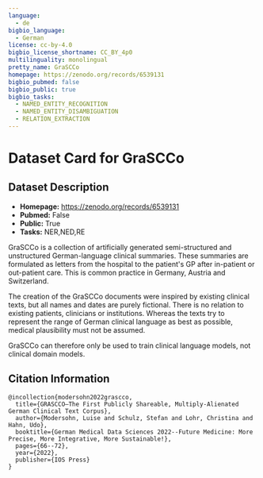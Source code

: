 ```yaml
---
language:
  - de
bigbio_language:
  - German
license: cc-by-4.0
bigbio_license_shortname: CC_BY_4p0
multilinguality: monolingual
pretty_name: GraSCCo
homepage: https://zenodo.org/records/6539131
bigbio_pubmed: false
bigbio_public: true
bigbio_tasks:
  - NAMED_ENTITY_RECOGNITION
  - NAMED_ENTITY_DISAMBIGUATION
  - RELATION_EXTRACTION
---
```



# Dataset Card for GraSCCo

## Dataset Description

- **Homepage:** https://zenodo.org/records/6539131
- **Pubmed:** False
- **Public:** True
- **Tasks:** NER,NED,RE

GraSCCo  is a collection of artificially generated semi-structured and unstructured German-language clinical summaries. These summaries are formulated as letters from the hospital to the patient's GP after in-patient or out-patient care.
This is common practice in Germany, Austria and Switzerland.

The creation of the GraSCCo documents were inspired by existing clinical texts, but all names and dates are purely fictional.
There is no relation to existing patients, clinicians or institutions. Whereas the texts try to represent the range of German clinical language as best as possible, medical plausibility must not be assumed.

GraSCCo can therefore only be used to train clinical language models, not clinical domain models. 


## Citation Information

```
@incollection{modersohn2022grascco,
  title={GRASCCO—The First Publicly Shareable, Multiply-Alienated German Clinical Text Corpus},
  author={Modersohn, Luise and Schulz, Stefan and Lohr, Christina and Hahn, Udo},
  booktitle={German Medical Data Sciences 2022--Future Medicine: More Precise, More Integrative, More Sustainable!},
  pages={66--72},
  year={2022},
  publisher={IOS Press}
}
```
